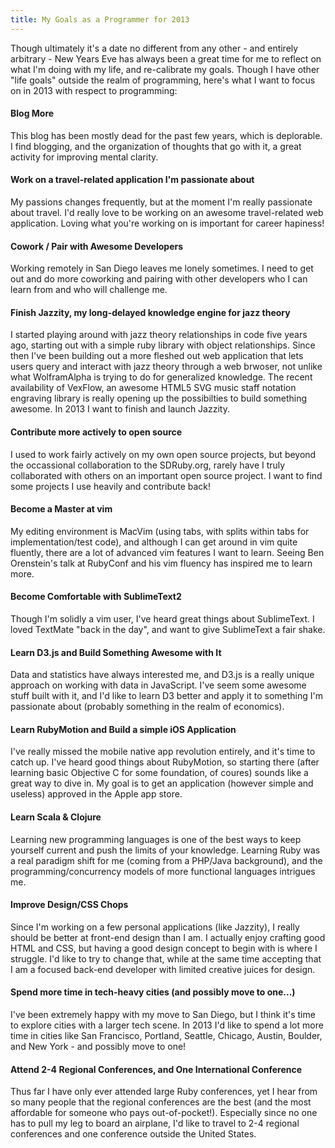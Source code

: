 ```yaml
---
title: My Goals as a Programmer for 2013
---
```


Though ultimately it's a date no different from any other - and entirely arbitrary - New Years Eve has always been a great time for me to reflect on what I'm doing with my life, and re-calibrate my goals. Though I have other "life goals" outside the realm of programming, here's what I want to focus on in 2013 with respect to programming:

#### Blog More

This blog has been mostly dead for the past few years, which is deplorable. I find blogging, and the organization of thoughts that go with it, a great activity for improving mental clarity.

#### Work on a travel-related application I'm passionate about

My passions changes frequently, but at the moment I'm really passionate about travel. I'd really love to be working on an awesome travel-related web application. Loving what you're working on is important for career hapiness!

#### Cowork / Pair with Awesome Developers

Working remotely in San Diego leaves me lonely sometimes. I need to get out and do more coworking and pairing with other developers who I can learn from and who will challenge me.
  
#### Finish Jazzity, my long-delayed knowledge engine for jazz theory

I started playing around with jazz theory relationships in code five years ago, starting out with a simple ruby library with object relationships. Since then I've been building out a more fleshed out web application that lets users query and interact with jazz theory through a web brwoser, not unlike what WolframAlpha is trying to do for generalized knowledge. The recent availability of VexFlow, an awesome HTML5 SVG music staff notation engraving library is really opening up the possibilties to build something awesome. In 2013 I want to finish and launch Jazzity.

#### Contribute more actively to open source

I used to work fairly actively on my own open source projects, but beyond the occassional collaboration to the SDRuby.org, rarely have I truly collaborated with others on an important open source project. I want to find some projects I use heavily and contribute back!

#### Become a Master at vim

My editing environment is MacVim (using tabs, with splits within tabs for implementation/test code), and although I can get around in vim quite fluently, there are a lot of advanced vim features I want to learn. Seeing Ben Orenstein's talk at RubyConf and his vim fluency has inspired me to learn more.

#### Become Comfortable with SublimeText2

Though I'm solidly a vim user, I've heard great things about SublimeText. I loved TextMate "back in the day", and want to give SublimeText a fair shake.

#### Learn D3.js and Build Something Awesome with It

Data and statistics have always interested me, and D3.js is a really unique approach on working with data in JavaScript. I've seem some awesome stuff built with it, and I'd like to learn D3 better and apply it to something I'm passionate about (probably something in the realm of economics).

#### Learn RubyMotion and Build a simple iOS Application

I've really missed the mobile native app revolution entirely, and it's time to catch up. I've heard good things about RubyMotion, so starting there (after learning basic Objective C for some foundation, of coures) sounds like a great way to dive in. My goal is to get an application (however simple and useless) approved in the Apple app store.

#### Learn Scala & Clojure

Learning new programming languages is one of the best ways to keep yourself current and push the limits of your knowledge. Learning Ruby was a real paradigm shift for me (coming from a PHP/Java background), and the programming/concurrency models of more functional languages intrigues me.

#### Improve Design/CSS Chops

Since I'm working on a few personal applications (like Jazzity), I really should be better at front-end design than I am. I actually enjoy crafting good HTML and CSS, but having a good design concept to begin with is where I struggle. I'd like to try to change that, while at the same time accepting that I am a focused back-end developer with limited creative juices for design.

#### Spend more time in tech-heavy cities (and possibly move to one...)

I've been extremely happy with my move to San Diego, but I think it's time to explore cities with a larger tech scene. In 2013 I'd like to spend a lot more time in cities like San Francisco, Portland, Seattle, Chicago, Austin, Boulder, and New York - and possibly move to one!

#### Attend 2-4 Regional Conferences, and One International Conference

Thus far I have only ever attended large Ruby conferences, yet I hear from so many people that the regional conferences are the best (and the most affordable for someone who pays out-of-pocket!). Especially since no one has to pull my leg to board an airplane, I'd like to travel to 2-4 regional conferences and one conference outside the United States.

